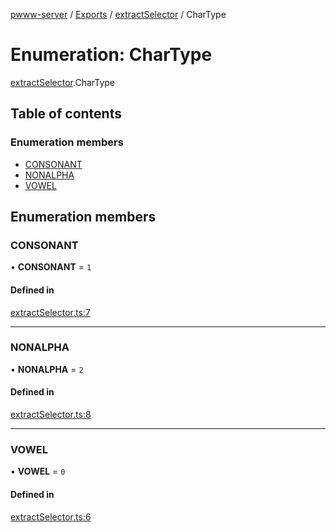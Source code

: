 [pwww-server](../README.md) / [Exports](../modules.md) / [extractSelector](../modules/extractSelector.md) / CharType

# Enumeration: CharType

[extractSelector](../modules/extractSelector.md).CharType

## Table of contents

### Enumeration members

- [CONSONANT](extractSelector.CharType.md#consonant)
- [NONALPHA](extractSelector.CharType.md#nonalpha)
- [VOWEL](extractSelector.CharType.md#vowel)

## Enumeration members

### CONSONANT

• **CONSONANT** = `1`

#### Defined in

[extractSelector.ts:7](https://github.com/barjin/pw-web/blob/3b77b1a/pwww-server/src/extractSelector.ts#L7)

___

### NONALPHA

• **NONALPHA** = `2`

#### Defined in

[extractSelector.ts:8](https://github.com/barjin/pw-web/blob/3b77b1a/pwww-server/src/extractSelector.ts#L8)

___

### VOWEL

• **VOWEL** = `0`

#### Defined in

[extractSelector.ts:6](https://github.com/barjin/pw-web/blob/3b77b1a/pwww-server/src/extractSelector.ts#L6)
